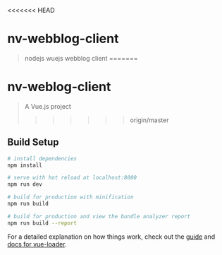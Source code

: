<<<<<<< HEAD
# nv-webblog-client

> nodejs wuejs webblog client
=======
# nv-weblog-client

> A Vue.js project
>>>>>>> origin/master

## Build Setup

``` bash
# install dependencies
npm install

# serve with hot reload at localhost:8080
npm run dev

# build for production with minification
npm run build

# build for production and view the bundle analyzer report
npm run build --report
```

For a detailed explanation on how things work, check out the [guide](http://vuejs-templates.github.io/webpack/) and [docs for vue-loader](http://vuejs.github.io/vue-loader).
